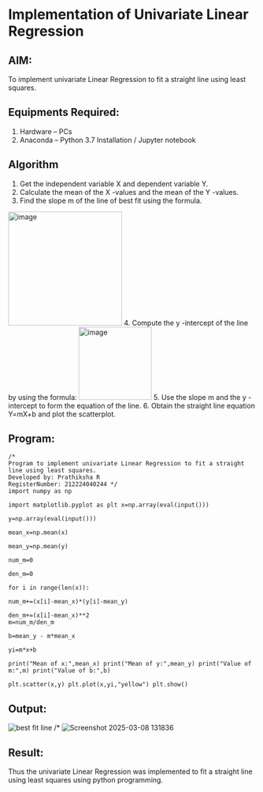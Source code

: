 # Implementation of Univariate Linear Regression
## AIM:
To implement univariate Linear Regression to fit a straight line using least squares.

## Equipments Required:
1. Hardware – PCs
2. Anaconda – Python 3.7 Installation / Jupyter notebook

## Algorithm
1. Get the independent variable X and dependent variable Y.
2. Calculate the mean of the X -values and the mean of the Y -values.
3. Find the slope m of the line of best fit using the formula. 
<img width="231" alt="image" src="https://user-images.githubusercontent.com/93026020/192078527-b3b5ee3e-992f-46c4-865b-3b7ce4ac54ad.png">
4. Compute the y -intercept of the line by using the formula:
<img width="148" alt="image" src="https://user-images.githubusercontent.com/93026020/192078545-79d70b90-7e9d-4b85-9f8b-9d7548a4c5a4.png">
5. Use the slope m and the y -intercept to form the equation of the line.
6. Obtain the straight line equation Y=mX+b and plot the scatterplot.

## Program:
```
/*
Program to implement univariate Linear Regression to fit a straight line using least squares.
Developed by: Prathiksha R
RegisterNumber: 212224040244 */
import numpy as np

import matplotlib.pyplot as plt x=np.array(eval(input()))

y=np.array(eval(input()))

mean_x=np.mean(x)

mean_y=np.mean(y)

num_m=0

den_m=0

for i in range(len(x)):

num_m+=(x[i]-mean_x)*(y[i]-mean_y)

den_m+=(x[i]-mean_x)**2
m=num_m/den_m

b=mean_y - m*mean_x

yi=m*x+b

print("Mean of x:",mean_x) print("Mean of y:",mean_y) print("Value of m:",m) print("Value of b:",b)

plt.scatter(x,y) plt.plot(x,yi,"yellow") plt.show()
```

## Output:
![best fit line](sam.png)
/*
![Screenshot 2025-03-08 131836](https://github.com/user-attachments/assets/99e235ff-ae33-4dec-8a93-798d0f886bf4)


## Result:
Thus the univariate Linear Regression was implemented to fit a straight line using least squares using python programming.
